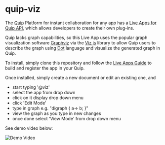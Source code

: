 # quip-viz

The [Quip](https://www.quip.com) Platform for instant collaboration for any app has a [Live Apps for Quip API](https://consensys.quip.com/dev/liveapps/), which allows developers to create their own plug-ins.

Quip lacks graph capabilities, so this Live App uses the popular graph visualization software [Graphviz](http://www.graphviz.org/) via the [Viz.js](http://viz-js.com/) library to allow Quip users to describe the graph using [Dot](http://www.graphviz.org/content/dot-language) language and visualize the generated graph in Quip.

To install, simply clone this repository and follow the [Live Apps Guide](https://quip.com/dev/liveapps/) to build and register the app in your Quip.

Once installed, simply create a new document or edit an existing one, and
* start typing '\@viz'
* select the app from drop down
* click on it display drop down menu
* click 'Edit Mode'
* type in graph e.g. "digraph { a-> b; }"
* view the graph as you type in new changes
* once done select 'View Mode' from drop down menu

See demo video below:

![Demo Video](https://github.com/Trustology/quip-viz/blob/master/docs/quip-viz.gif "Demo Video")
